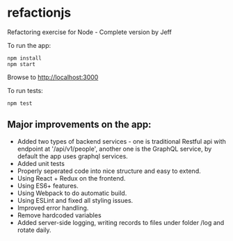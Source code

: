 # refactionjs
Refactoring exercise for Node - Complete version by Jeff

To run the app:
```
npm install
npm start
```
Browse to [http://localhost:3000](http://localhost:3000)

To run tests:
```
npm test
```

## Major improvements on the app:
* Added two types of backend services - one is traditional Restful api with endpoint at '/api/v1/people', another one is the GraphQL service, by default the app uses graphql services.
* Added unit tests
* Properly seperated code into nice structure and easy to extend.
* Using React + Redux on the frontend.
* Using ES6+ features.
* Using Webpack to do automatic build.
* Using ESLint and fixed all styling issues.
* Improved error handling.
* Remove hardcoded variables
* Added server-side logging, writing records to files under folder /log and rotate daily.

